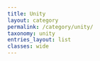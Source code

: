```yaml
---
title: Unity
layout: category
permalink: /category/unity/
taxonomy: unity
entries_layout: list
classes: wide
---
```

